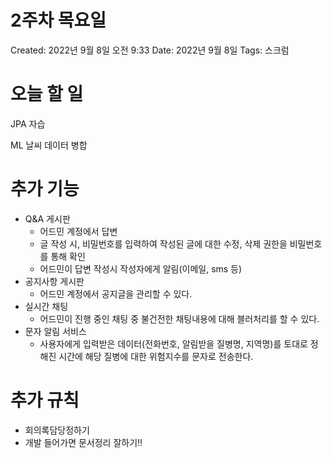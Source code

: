 # 2주차 목요일

Created: 2022년 9월 8일 오전 9:33
Date: 2022년 9월 8일
Tags: 스크럼

# 오늘 할 일

JPA 자습

ML 날씨 데이터 병합

# 추가 기능

- Q&A 게시판
    - 어드민 계정에서 답변
    - 글 작성 시, 비밀번호를 입력하여 작성된 글에 대한 수정, 삭제 권한을 비밀번호를 통해 확인
    - 어드민이 답변 작성시 작성자에게 알림(이메일, sms 등)
- 공지사항 게시판
    - 어드민 계정에서 공지글을 관리할 수 있다.
- 실시간 채팅
    - 어드민이 진행 중인 채팅 중 불건전한 채팅내용에 대해 블러처리를 할 수 있다.
- 문자 알림 서비스
    - 사용자에게 입력받은 데이터(전화번호, 알림받을 질병명, 지역명)를 토대로 정해진 시간에 해당 질병에 대한 위험지수를 문자로 전송한다.
    

# 추가 규칙

- 회의록담당정하기
- 개발 들어가면 문서정리 잘하기!!